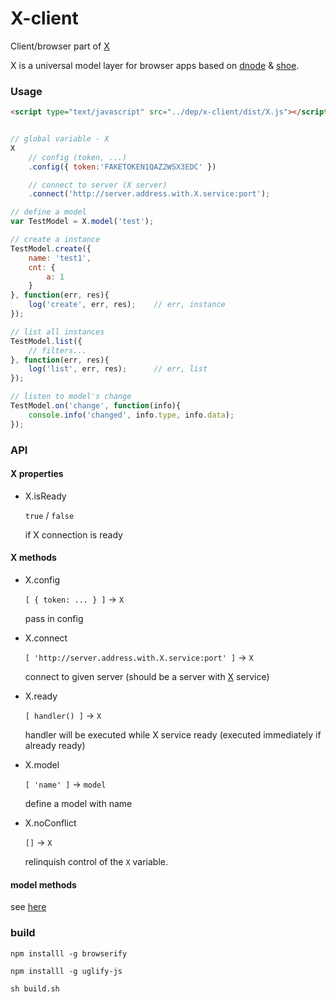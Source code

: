 X-client
=

Client/browser part of [X](https://github.com/nighca/X)

X is a universal model layer for browser apps based on [dnode](https://github.com/substack/dnode) & [shoe](https://github.com/substack/shoe).

### Usage

```html
<script type="text/javascript" src="../dep/x-client/dist/X.js"></script>
```

```javascript

// global variable - X
X
	// config (token, ...)
	.config({ token:'FAKETOKEN1QAZ2WSX3EDC' })

	// connect to server (X server)
	.connect('http://server.address.with.X.service:port');

// define a model
var TestModel = X.model('test');

// create a instance
TestModel.create({
	name: 'test1',
	cnt: {
		a: 1
	}
}, function(err, res){
	log('create', err, res);	// err, instance
});

// list all instances
TestModel.list({
	// filters...
}, function(err, res){
	log('list', err, res);		// err, list
});

// listen to model's change
TestModel.on('change', function(info){
    console.info('changed', info.type, info.data);
});

```
	

### API

#### X properties

* X.isReady

	`true` / `false`

	if X connection is ready

#### X methods

* X.config

	`[ { token: ... } ]` -> `X`

	pass in config

* X.connect

	`[ 'http://server.address.with.X.service:port' ]` -> `X`

	connect to given server (should be a server with [X](https://github.com/nighca/X) service)

* X.ready

	`[ handler() ]` -> `X`

	handler will be executed while X service ready (executed immediately if already ready)

* X.model

	`[ 'name' ]` -> `model`

	define a model with name

* X.noConflict

	`[]` -> `X`

	relinquish control of the `X` variable.

#### model methods

see [here](https://github.com/nighca/X#model-methods)

### build

	npm installl -g browserify

	npm installl -g uglify-js

	sh build.sh